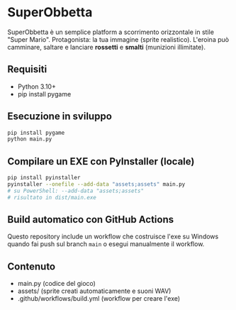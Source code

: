 # SuperObbetta

SuperObbetta è un semplice platform a scorrimento orizzontale in stile "Super Mario".
Protagonista: la tua immagine (sprite realistico). L'eroina può camminare, saltare e lanciare **rossetti** e **smalti** (munizioni illimitate).

## Requisiti
- Python 3.10+
- pip install pygame

## Esecuzione in sviluppo
```bash
pip install pygame
python main.py
```

## Compilare un EXE con PyInstaller (locale)
```bash
pip install pyinstaller
pyinstaller --onefile --add-data "assets;assets" main.py
# su PowerShell: --add-data "assets;assets"
# risultato in dist/main.exe
```

## Build automatico con GitHub Actions
Questo repository include un workflow che costruisce l'exe su Windows quando fai push sul branch `main` o esegui manualmente il workflow.

## Contenuto
- main.py (codice del gioco)
- assets/ (sprite creati automaticamente e suoni WAV)
- .github/workflows/build.yml (workflow per creare l'exe)
